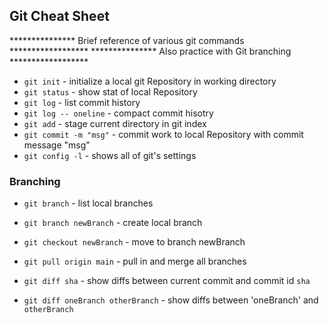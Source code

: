 ## Git Cheat Sheet

***************  Brief reference of various git commands  ******************
    ***************  Also practice with Git branching  ******************


* `git init` - initialize a local git Repository in working directory
* `git status` - show stat of local Repository
* `git log` - list commit history
* `git log -- oneline` - compact commit hisotry
* `git add` - stage current directory in git index
* `git commit -m "msg"` - commit work to local Repository with commit message "msg"
* `git config -l` - shows all of git's settings

### Branching

* `git branch` - list local branches
* `git branch newBranch` - create local branch
* `git checkout newBranch` - move to branch newBranch

* `git pull origin main` - pull in and merge all branches

* `git diff sha` - show diffs between current commit and commit id `sha`
* `git diff oneBranch otherBranch` - show diffs between 'oneBranch' and `otherBranch`

